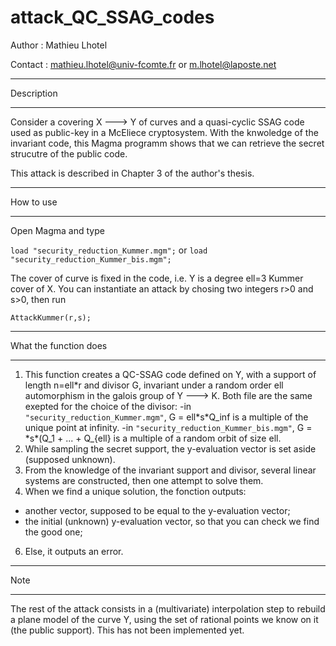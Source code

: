 # attack_QC_SSAG_codes

Author : Mathieu Lhotel 

Contact : mathieu.lhotel@univ-fcomte.fr or m.lhotel@laposte.net

---

Description

---

Consider a covering X ---> Y of curves and a quasi-cyclic SSAG code used as public-key in a McEliece cryptosystem. With the knwoledge of the invariant code, this Magma programm shows that we can retrieve the secret strucutre of the public code.

This attack is described in Chapter 3 of the author's thesis.

---

How to use

---

Open Magma and type

`load "security_reduction_Kummer.mgm";` or `load "security_reduction_Kummer_bis.mgm";` 

The cover of curve is fixed in the code, i.e. Y is a degree ell=3 Kummer cover of X. You can instantiate an attack by chosing two integers r>0 and s>0, then run

`AttackKummer(r,s);`

---

What the function does

---

1. This function creates a QC-SSAG code defined on Y, with a support of length n=ell\*r and divisor G, invariant under a random order ell automorphism in the galois group of Y ---> K. Both file are the same exepted for the choice of the divisor:
  -in `"security_reduction_Kummer.mgm"`, G = ell\*s\*Q_inf is a multiple of the unique point at infinity.
  -in `"security_reduction_Kummer_bis.mgm"`, G = \*s\*(Q_1 + ... + Q_{ell} is a multiple of a random orbit of size ell.
3. While sampling the secret support, the y-evaluation vector is set aside (supposed unknown).
4. From the knowledge of the invariant support and divisor, several linear systems are constructed, then one attempt to solve them.
5. When we find a unique solution, the fonction outputs:
  - another vector, supposed to be equal to the y-evaluation vector;
  - the initial (unknown) y-evaluation vector, so that you can check we find the good one;
6. Else, it outputs an error.

---

Note

---

The rest of the attack consists in a (multivariate) interpolation step to rebuild a plane model of the curve Y, using the set of rational points we know on it (the public support). This has not been implemented yet.
